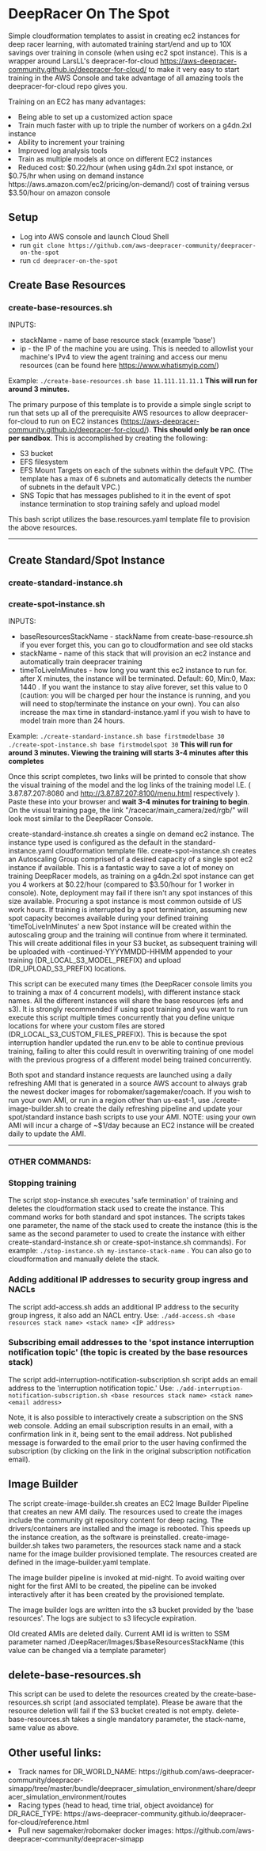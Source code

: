# DeepRacer On The Spot
Simple cloudformation templates to assist in creating ec2 instances for deep racer learning, with automated training start/end and up to 10X savings over training in console (when using ec2 spot instance). This is a wrapper around LarsLL's deepracer-for-cloud https://aws-deepracer-community.github.io/deepracer-for-cloud/ to make it very easy to start training in the AWS Console and take advantage of all amazing tools the deepracer-for-cloud repo gives you.

Training on an EC2 has many advantages:
<li>Being able to set up a customized action space
<li>Train much faster with up to triple the number of workers on a g4dn.2xl instance
<li>Ability to increment your training
<li>Improved log analysis tools
<li>Train as multiple models at once on different EC2 instances
<li>Reduced cost: $0.22/hour (when using g4dn.2xl spot instance, or $0.75/hr when using on demand instance https://aws.amazon.com/ec2/pricing/on-demand/) cost of training versus $3.50/hour on amazon console

## Setup
* Log into AWS console and launch Cloud Shell
* run `git clone https://github.com/aws-deepracer-community/deepracer-on-the-spot`
* run `cd deepracer-on-the-spot`

## Create Base Resources
### create-base-resources.sh

INPUTS:
* stackName - name of base resource stack (example 'base')
* ip - the IP of the machine you are using. This is needed to allowlist your machine's IPv4 to view the agent training and access our menu resources (can be found here https://www.whatismyip.com/)

Example:
`./create-base-resources.sh base 11.111.11.11.1`
**This will run for around 3 minutes.**

The primary purpose of this template is to provide a simple single script to run that sets up all of the prerequisite AWS resources to allow deepracer-for-cloud to run on EC2 instances (https://aws-deepracer-community.github.io/deepracer-for-cloud/). **This should only be ran once per sandbox**. This is accomplished by creating the following:
* S3 bucket
* EFS filesystem
* EFS Mount Targets on each of the subnets within the default VPC. (The template has a max of 6 subnets and automatically detects the number of subnets in the default VPC.)
* SNS Topic that has messages published to it in the event of spot instance termination to stop training safely and upload model

This bash script utilizes the base.resources.yaml template file to provision the above resources. 

---

## Create Standard/Spot Instance
### create-standard-instance.sh
### create-spot-instance.sh

INPUTS:
* baseResourcesStackName - stackName from create-base-resource.sh if you ever forget this, you can go to cloudformation and see old stacks
* stackName - name of this stack that will provision an ec2 instance and automatically train deepracer training 
* timeToLiveInMinutes - how long you want this ec2 instance to run for. after X minutes, the instance will be terminated. Default: 60, Min:0, Max: 1440 . If you want the instance to stay alive forever, set this value to 0 (caution: you will be charged per hour the instance is running, and you will need to stop/terminate the instance on your own). You can also increase the max time in standard-instance.yaml if you wish to have to model train more than 24 hours.

Example:
`./create-standard-instance.sh base firstmodelbase 30`
`./create-spot-instance.sh base firstmodelspot 30`
**This will run for around 3 minutes. Viewing the training will starts 3-4 minutes after this completes**

Once this script completes, two links will be printed to console that show the visual training of the model and the log links of the training model I.E. ( 3.87.87.207:8080 and http://3.87.87.207:8100/menu.html respectively ). Paste these into your browser and **wait 3-4 minutes for training to begin**. On the visual training page, the link "/racecar/main_camera/zed/rgb/" will look most similar to the DeepRacer Console.

create-standard-instance.sh creates a single on demand ec2 instance. The instance type used is configured as the default in the standard-instance.yaml cloudformation template file.
create-spot-instance.sh creates an Autoscaling Group comprised of a desired capacity of a single spot ec2 instance if available. This is a fantastic way to save a lot of money on training DeepRacer models, as training on a g4dn.2xl spot instance can get you 4 workers at $0.22/hour (compared to $3.50/hour for 1 worker in console). Note, deployment may fail if there isn't any spot instances of this size available. Procuring a spot instance is most common outside of US work hours.  If training is interrupted by a spot termination, assuming new spot capacity becomes available during your defined training 'timeToLiveInMinutes' a new Spot instance will be created within the autoscaling group and the training will continue from where it terminated.  This will create additional files in your S3 bucket, as subsequent training will be uploaded with -continued-YYYYMMDD-HHMM appended to your training (DR_LOCAL_S3_MODEL_PREFIX) and upload (DR_UPLOAD_S3_PREFIX) locations.

This script can be executed many times (the DeepRacer console limits you to training a max of 4 concurrent models), with different instance stack names. All the different instances will share the base resources (efs and s3).  It is strongly recommended if using spot training and you want to run execute this script multiple times concurrently that you define unique locations for where your custom files are stored (DR_LOCAL_S3_CUSTOM_FILES_PREFIX).  This is because the spot interruption handler updated the run.env to be able to continue previous training, failing to alter this could result in overwriting training of one model with the previous progress of a different model being trained concurrently.

Both spot and standard instance requests are launched using a daily refreshing AMI that is generated in a source AWS account to always grab the newest docker images for robomaker/sagemaker/coach. If you wish to run your own AMI, or run in a region other than us-east-1, use ./create-image-builder.sh to create the daily refreshing pipeline and update your spot/standard instance bash scripts to use your AMI. NOTE: using your own AMI will incur a charge of ~$1/day because an EC2 instance will be created daily to update the AMI.

---

### OTHER COMMANDS:

### Stopping training

The script stop-instance.sh executes 'safe termination' of training and deletes the cloudformation stack used to create the instance. This command works for both standard and spot instances. The scripts takes one parameter, the name of the stack used to create the instance (this is the same as the second parameter to used to create the instance with either create-standard-instance.sh or create-spot-instance.sh commands). For example: `./stop-instance.sh my-instance-stack-name` . You can also go to cloudformation and manually delete the stack.

### Adding additional IP addresses to security group ingress and NACLs

The script add-access.sh adds an additional IP address to the security group ingress, it also add an NACL entry. Use:  `./add-access.sh <base resources stack name> <stack name> <IP address>`

### Subscribing email addresses to the 'spot instance interruption notification topic' (the topic is created by the base resources stack)

The script add-interruption-notification-subscription.sh script adds an email address to the 'interruption notification topic.'
Use: `./add-interruption-notification-subscription.sh <base resources stack name> <stack name> <email address>`

Note, it is also possible to interactively create a subscription on the SNS web console. Adding an email subscription results in an email, with a confirmation link in it, being sent to the email address. Not published message is forwarded to the email prior to the user having confirmed the subscription (by clicking on the link in the original subscription notification email).

## Image Builder

The script create-image-builder.sh creates an EC2 Image Builder Pipeline that creates an new AMI daily. The resources used to create the images include the community git repository content for deep racing. The drivers/containers are installed and the image is rebooted. This speeds up the instance creation, as the software is preinstalled. create-image-builder.sh takes two parameters, the resources stack name and a stack name for the image builder provisioned template. The resources created are defined in the image-builder.yaml template.

The image builder pipeline is invoked at mid-night. To avoid waiting over night for the first AMI to be created, the pipeline can be invoked interactively after it has been created by the provisioned template.

The image builder logs are written into the s3 bucket provided by the 'base resources'. The logs are subject to s3 lifecycle expiration.

Old created AMIs are deleted daily. Current AMI id is written to SSM parameter named /DeepRacer/Images/$baseResourcesStackName (this value can be changed via a template parameter)

## delete-base-resources.sh

This script can be used to delete the resources created by the create-base-resources.sh script (and associated template). Please be aware that the resource deletion will fail if the S3 bucket created is not empty. delete-base-resources.sh takes a single mandatory parameter, the stack-name, same value as above.

## Other useful links:

<li>Track names for DR_WORLD_NAME: https://github.com/aws-deepracer-community/deepracer-simapp/tree/master/bundle/deepracer_simulation_environment/share/deepracer_simulation_environment/routes
<li>Racing types (head to head, time trial, object avoidance) for DR_RACE_TYPE: https://aws-deepracer-community.github.io/deepracer-for-cloud/reference.html
<li>Pull new sagemaker/robomaker docker images: https://github.com/aws-deepracer-community/deepracer-simapp
